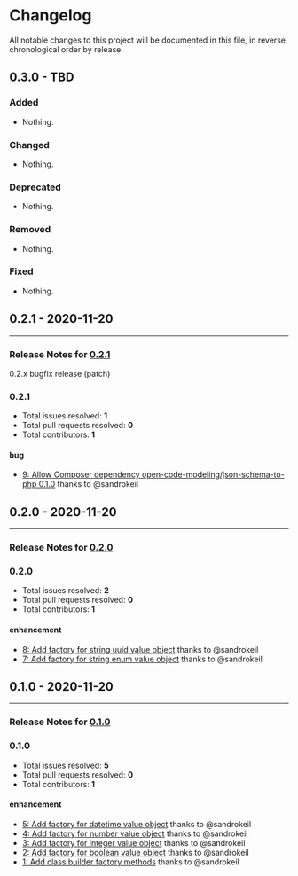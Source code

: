 # Changelog

All notable changes to this project will be documented in this file, in reverse chronological order by release.

## 0.3.0 - TBD

### Added

- Nothing.

### Changed

- Nothing.

### Deprecated

- Nothing.

### Removed

- Nothing.

### Fixed

- Nothing.

## 0.2.1 - 2020-11-20


-----

### Release Notes for [0.2.1](https://github.com/open-code-modeling/json-schema-to-php-ast/milestone/3)

0.2.x bugfix release (patch)

### 0.2.1

- Total issues resolved: **1**
- Total pull requests resolved: **0**
- Total contributors: **1**

#### bug

 - [9: Allow Composer dependency open-code-modeling/json-schema-to-php 0.1.0](https://github.com/open-code-modeling/json-schema-to-php-ast/issues/9) thanks to @sandrokeil

## 0.2.0 - 2020-11-20


-----

### Release Notes for [0.2.0](https://github.com/open-code-modeling/json-schema-to-php-ast/milestone/2)



### 0.2.0

- Total issues resolved: **2**
- Total pull requests resolved: **0**
- Total contributors: **1**

#### enhancement

 - [8: Add factory for string uuid value object](https://github.com/open-code-modeling/json-schema-to-php-ast/issues/8) thanks to @sandrokeil
 - [7: Add factory for string enum value object](https://github.com/open-code-modeling/json-schema-to-php-ast/issues/7) thanks to @sandrokeil

## 0.1.0 - 2020-11-20


-----

### Release Notes for [0.1.0](https://github.com/open-code-modeling/json-schema-to-php-ast/milestone/1)



### 0.1.0

- Total issues resolved: **5**
- Total pull requests resolved: **0**
- Total contributors: **1**

#### enhancement

 - [5: Add factory for datetime value object](https://github.com/open-code-modeling/json-schema-to-php-ast/issues/5) thanks to @sandrokeil
 - [4: Add factory for number value object](https://github.com/open-code-modeling/json-schema-to-php-ast/issues/4) thanks to @sandrokeil
 - [3: Add factory for integer value object](https://github.com/open-code-modeling/json-schema-to-php-ast/issues/3) thanks to @sandrokeil
 - [2: Add factory for boolean value object](https://github.com/open-code-modeling/json-schema-to-php-ast/issues/2) thanks to @sandrokeil
 - [1: Add class builder factory methods](https://github.com/open-code-modeling/json-schema-to-php-ast/issues/1) thanks to @sandrokeil

